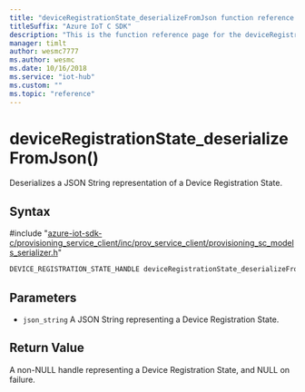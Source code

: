 ```yaml
---                             
title: "deviceRegistrationState_deserializeFromJson function reference | Microsoft Docs" 
titleSuffix: "Azure IoT C SDK"            
description: "This is the function reference page for the deviceRegistrationState_deserializeFromJson() function in the Azure IoT C SDK. This SDK is used with Azure IoT Hub and Azure IoT Hub Device Provisioning Service"            
manager: timlt                 
author: wesmc7777              
ms.author: wesmc               
ms.date: 10/16/2018                    
ms.service: "iot-hub"             
ms.custom: ""                
ms.topic: "reference"        
---                            
```


# deviceRegistrationState_deserializeFromJson()

Deserializes a JSON String representation of a Device Registration State.

## Syntax

\#include "[azure-iot-sdk-c/provisioning_service_client/inc/prov_service_client/provisioning_sc_models_serializer.h](../provisioning-sc-models-serializer-h.md)"  
```C
DEVICE_REGISTRATION_STATE_HANDLE deviceRegistrationState_deserializeFromJson(const char *json_string   C2);
```

## Parameters
* `json_string` A JSON String representing a Device Registration State.

## Return Value
A non-NULL handle representing a Device Registration State, and NULL on failure.

